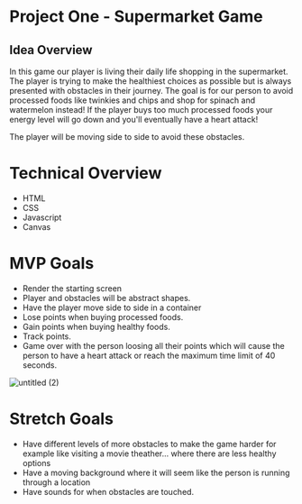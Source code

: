 # Project One - Supermarket Game

## Idea Overview

In this game our player is living their daily life shopping in the supermarket. The player is trying to make the healthiest choices as possible but is always presented with obstacles in their journey. The goal is for our person to avoid processed foods like twinkies and chips and shop for spinach and watermelon instead! If the player buys too much processed foods your energy level will go down and you'll eventually have a heart attack! 

The player will be moving side to side to avoid these obstacles. 


# Technical Overview

* HTML
* CSS
* Javascript
* Canvas

# MVP Goals

* Render the starting screen
* Player and obstacles will be abstract shapes.
* Have the player move side to side in a container
* Lose points when buying processed foods.
* Gain points when buying healthy foods.
* Track points.
* Game over with the person loosing all their points which will cause the person to have a heart attack or reach the maximum time limit of 40 seconds. 

![untitled (2)](https://user-images.githubusercontent.com/34468962/138515271-0e981ee0-e23e-4b48-a402-c8381cc72d42.png)


# Stretch Goals

* Have different levels of more obstacles to make the game harder for example like visiting a movie theather... where there are less healthy options 
* Have a moving background where it will seem like the person is running through a location
* Have sounds for when obstacles are touched.
